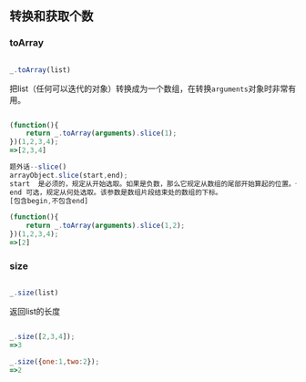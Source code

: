 ## 转换和获取个数
### toArray
```javascript

_.toArray(list)

```
把list（任何可以迭代的对象）转换成为一个数组，在转换`arguments`对象时非常有用。
```javascript

(function(){
	return _.toArray(arguments).slice(1);
})(1,2,3,4);
=>[2,3,4]

题外话--slice()
arrayObject.slice(start,end);
start  是必须的，规定从开始选取。如果是负数，那么它规定从数组的尾部开始算起的位置。也就是说，-1指最后一个元素，-2指倒数第二个元素，一次类推。
end 可选，规定从何处选取。该参数是数组片段结束处的数组的下标。
[包含begin,不包含end]

(function(){
	return _.toArray(arguments).slice(1,2);
})(1,2,3,4);
=>[2]

```

### size
```javascript

_.size(list)

```
返回list的长度
```javascript

_.size([2,3,4]);
=>3

_.size({one:1,two:2});
=>2

```
